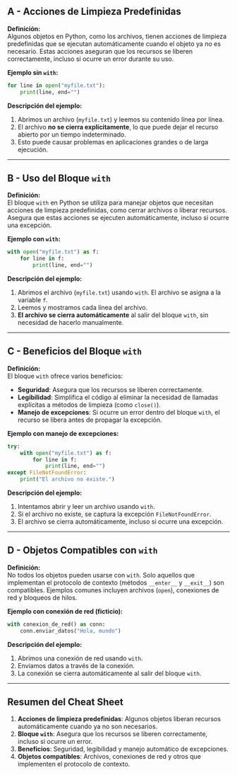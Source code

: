 ## A - Acciones de Limpieza Predefinidas

**Definición:**  
Algunos objetos en Python, como los archivos, tienen acciones de limpieza predefinidas que se ejecutan automáticamente cuando el objeto ya no es necesario. Estas acciones aseguran que los recursos se liberen correctamente, incluso si ocurre un error durante su uso.

**Ejemplo sin `with`:**

```python
for line in open("myfile.txt"):
    print(line, end="")
```

**Descripción del ejemplo:**

1.  Abrimos un archivo (`myfile.txt`) y leemos su contenido línea por línea.
2.  El archivo **no se cierra explícitamente**, lo que puede dejar el recurso abierto por un tiempo indeterminado.
3.  Esto puede causar problemas en aplicaciones grandes o de larga ejecución.

---

## B - Uso del Bloque `with`

**Definición:**  
El bloque `with` en Python se utiliza para manejar objetos que necesitan acciones de limpieza predefinidas, como cerrar archivos o liberar recursos. Asegura que estas acciones se ejecuten automáticamente, incluso si ocurre una excepción.

**Ejemplo con `with`:**

```python
with open("myfile.txt") as f:
    for line in f:
        print(line, end="")
```

**Descripción del ejemplo:**

1.  Abrimos el archivo (`myfile.txt`) usando `with`. El archivo se asigna a la variable `f`.
2.  Leemos y mostramos cada línea del archivo.
3.  **El archivo se cierra automáticamente** al salir del bloque `with`, sin necesidad de hacerlo manualmente.

---

## C - Beneficios del Bloque `with`

**Definición:**  
El bloque `with` ofrece varios beneficios:

- **Seguridad**: Asegura que los recursos se liberen correctamente.
- **Legibilidad**: Simplifica el código al eliminar la necesidad de llamadas explícitas a métodos de limpieza (como `close()`).
- **Manejo de excepciones**: Si ocurre un error dentro del bloque `with`, el recurso se libera antes de propagar la excepción.

**Ejemplo con manejo de excepciones:**

```python
try:
    with open("myfile.txt") as f:
        for line in f:
            print(line, end="")
except FileNotFoundError:
    print("El archivo no existe.")
```

**Descripción del ejemplo:**

1.  Intentamos abrir y leer un archivo usando `with`.
2.  Si el archivo no existe, se captura la excepción `FileNotFoundError`.
3.  El archivo se cierra automáticamente, incluso si ocurre una excepción.

---

## D - Objetos Compatibles con `with`

**Definición:**  
No todos los objetos pueden usarse con `with`. Solo aquellos que implementan el protocolo de contexto (métodos `__enter__` y `__exit__`) son compatibles. Ejemplos comunes incluyen archivos (`open`), conexiones de red y bloqueos de hilos.

**Ejemplo con conexión de red (ficticio):**

```python
with conexion_de_red() as conn:
    conn.enviar_datos("Hola, mundo")
```

**Descripción del ejemplo:**

1.  Abrimos una conexión de red usando `with`.
2.  Enviamos datos a través de la conexión.
3.  La conexión se cierra automáticamente al salir del bloque `with`.

---

## Resumen del Cheat Sheet

1.  **Acciones de limpieza predefinidas**: Algunos objetos liberan recursos automáticamente cuando ya no son necesarios.
2.  **Bloque `with`**: Asegura que los recursos se liberen correctamente, incluso si ocurre un error.
3.  **Beneficios**: Seguridad, legibilidad y manejo automático de excepciones.
4.  **Objetos compatibles**: Archivos, conexiones de red y otros que implementen el protocolo de contexto.
